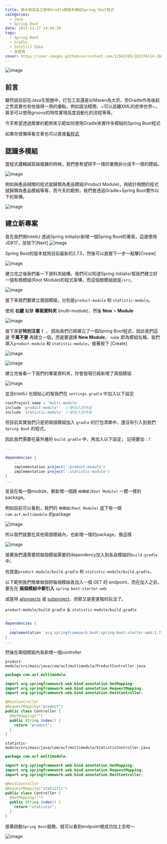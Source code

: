 ```yaml
---
title: 積木堆高高之使用Gradle開發多模組Spring Boot程式
categories:
  - Java
  - Spring Boot
date: 2022-11-17 14:40:30
tags:
  - Spring Boot
  - Gradle
  - IntelliJ Idea
  - 良葛格
cover: https://user-images.githubusercontent.com/12562305/202376114-2845c709-07da-49bd-9bcf-3ebed5ef7c41.png
---
```

![image](https://user-images.githubusercontent.com/12562305/202376114-2845c709-07da-49bd-9bcf-3ebed5ef7c41.png)

## 前言
雖然說目前在Java生態圈中，打包工具還是以Maven為大宗，但Gradle作為後起之秀其實也有他值得一用的優點，例如語法精簡，~可以逃離XML的悲慘世界~，甚至可以使用groovy的特性實現高度自動化的流程等等。

今天希望透過簡單的範例來示範如何使用Gradle來實作多模組的Spring Boot程式

如果你很懶得看文章也可以直接[看程式](https://github.com/ac-f/demo-gradle-multi-module)

## 認識多模組
當程式邏輯越寫越複雜的時候，我們會希望把不一樣的業務拆分成不一樣的模組。

![image](https://user-images.githubusercontent.com/12562305/202380150-024b8f10-7e90-49b2-852a-d425b5e9fe41.png)

例如與產品相關的程式就歸類為產品模組(Product Module)，與統計相關的程式就歸類為產品模組等等，而今天的範例，我們會透過Gradle+Spring Boot實作以下的架構。

![image](https://user-images.githubusercontent.com/12562305/202380934-254792e2-467f-491f-bdd6-881222c7b9af.png)

## 建立新專案
首先我們用IntelliJ 透過Spring Initializr新增一個Spring Boot的專案，這邊使用JDK17，並按下[Next]
![image](https://user-images.githubusercontent.com/12562305/202379185-9184289a-0cbe-4369-98c7-b3d9f64bf6b6.png)

Spring Boot的版本就用目前最新的2.7.5，然後可以直接下一步～點擊[Create]

![image](https://user-images.githubusercontent.com/12562305/202378850-8247df78-ffff-46f4-9f81-c45deaad4c43.png)

建立完之後我們看一下資料夾結構，我們可以知道Spring Initializr幫我們建立好一個有根模組(Root Module)的程式架構，而這個根模組就是`/src`。

![image](https://user-images.githubusercontent.com/12562305/202381473-add5993b-09ba-435d-b534-fcdd7a972afa.png)

接下來我們要建立兩個模組，分別是`product-module` 和 `statistic-module`。

使用 **右鍵** 點擊 **專案資料夾** (multi-module)，然後 **New** > **Module**

![image](https://user-images.githubusercontent.com/12562305/202382172-3ac073ed-c2a7-48d3-b849-3c3b43153b70.png)

接下來要**特別注意！** ， 因為我們已經建立了一個Spring Boot程式，因此我們這邊 **千萬不要** 再建立一個，而是要選擇 **New Module**， `name` 即為模組名稱，我們填入`product-module` 和 `statistic-module`，接著按下 [Create]

![image](https://user-images.githubusercontent.com/12562305/202383137-26ea0d02-9748-47c3-b40a-603668779066.png)

![image](https://user-images.githubusercontent.com/12562305/202383348-f3aa7f7c-f541-4d04-83e8-6514cd5d8aa2.png)

建立完後看一下我們的專案資料夾，你會發現已經新增了兩個模組

![image](https://user-images.githubusercontent.com/12562305/202383743-47430580-5035-4bd5-a677-39ee5329c08f.png)

並且IntelliJ 也很貼心的幫我們在 `settings.gradle` 中加入以下設定

```groovy
rootProject.name = 'multi-module'
include 'product-module'   //新加入的內容
include 'statistic-module' //新加入的內容
```
但目前其實我們只是把兩個模組加入 `gradle` 的打包清單中，還沒有引入到我們 `Spring Boot` 的程式。

因此我們需要在最外層的 `build.gradle` 中，再加入以下設定， 記得要加 `:` !

```groovy
...

dependencies {
    ...
    implementation project(':product-module')
    implementation project(':statistic-module')
}
...

```

並且在每一個module，都新增一個跟 `根模組(Root Module)` 一模一樣的package。

例如目前可以看到，我們的 `根模組(Root Module)` 底下有一個 `com.acf.multimodule` 的package

![image](https://user-images.githubusercontent.com/12562305/202385292-b61f06a9-04ff-4601-8df5-53efbfba5ae3.png)

所以我們就要在其他兩個模組內，也新增一樣的package，像這樣

![image](https://user-images.githubusercontent.com/12562305/202385926-fbf63510-8ac9-4f70-a8c4-b8ccf57cb298.png)

接著我們還需要把每個模組需要的dependency加入到各自模組的`build.gradle`中，

也就是`product-module/build.gradle` 和 `statistic-module/build.gradle`，

以下範例我們簡單做個把每個模組各加入一個 GET 的 endpoint，而在加入之前，要先在 **兩個模組中都引入**  `spring-boot-starter-web` 

或是用 [allprojects](https://docs.gradle.org/current/dsl/org.gradle.api.Project.html#org.gradle.api.Project:allprojects(groovy.lang.Closure)) 或 [subproject](https://docs.gradle.org/current/dsl/org.gradle.api.Project.html#org.gradle.api.Project:subprojects(groovy.lang.Closure))，但那又是更進階的玩法了。

`product-module/build.gradle` ＆ `statistic-module/build.gradle`

```groovy
...
dependencies {
  ...
  implementation 'org.springframework.boot:spring-boot-starter-web:2.7.5'
}
...
```

然後在兩個模組內各新增一個controller

`product-module/src/main/java/com/acf/multimodule/ProductController.java`

```java
package com.acf.multimodule;

import org.springframework.web.bind.annotation.GetMapping;
import org.springframework.web.bind.annotation.RequestMapping;
import org.springframework.web.bind.annotation.RestController;

@RestController
@RequestMapping("product")
public class Controller {
  @GetMapping("")
  public String index() {
    return "product";
  }
}

```


`statistic-module/src/main/java/com/acf/multimodule/StatisticController.java`

```java
package com.acf.multimodule;

import org.springframework.web.bind.annotation.GetMapping;
import org.springframework.web.bind.annotation.RequestMapping;
import org.springframework.web.bind.annotation.RestController;

@RestController
@RequestMapping("statistic")
public class Controller {
  @GetMapping("")
  public String index() {
    return "statistic";
  }
}

```

接著啟動`Spring Boot`服務，就可以看到endpoint被成功加上去啦～

![image](https://user-images.githubusercontent.com/12562305/202389604-a42a1bcf-2bfa-4c3d-b3e6-240b48a15e4d.png)
